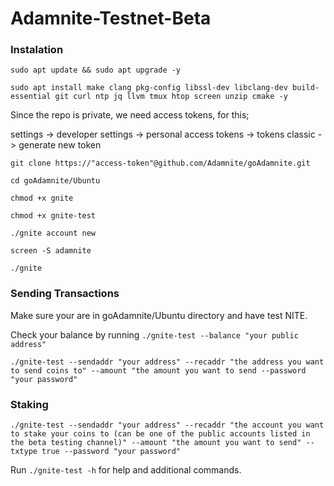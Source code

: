 # Adamnite-Testnet-Beta

### Instalation 
```
sudo apt update && sudo apt upgrade -y
```
```
sudo apt install make clang pkg-config libssl-dev libclang-dev build-essential git curl ntp jq llvm tmux htop screen unzip cmake -y
```

Since the repo is private, we need access tokens, for this;

settings -> developer settings -> personal access tokens -> tokens classic -> generate new token

```
git clone https://"access-token"@github.com/Adamnite/goAdamnite.git
```
```
cd goAdamnite/Ubuntu
```

```
chmod +x gnite
```
```
chmod +x gnite-test
```
```
./gnite account new
```
```
screen -S adamnite
```
```
./gnite
```


### Sending Transactions

Make sure your are in goAdamnite/Ubuntu directory and have test NITE.

Check your balance by running ``./gnite-test --balance "your public address"``

```
./gnite-test --sendaddr "your address" --recaddr "the address you want to send coins to" --amount "the amount you want to send --password "your password"
```

### Staking

```
./gnite-test --sendaddr "your address" --recaddr "the account you want to stake your coins to (can be one of the public accounts listed in the beta testing channel)" --amount "the amount you want to send" --txtype true --password "your password"
```

Run ``./gnite-test -h`` for help and additional commands.

